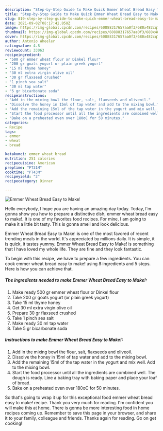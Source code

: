 ```yaml
---
description: "Step-by-Step Guide to Make Quick Emmer Wheat Bread Easy to Make!"
title: "Step-by-Step Guide to Make Quick Emmer Wheat Bread Easy to Make!"
slug: 819-step-by-step-guide-to-make-quick-emmer-wheat-bread-easy-to-make
date: 2021-09-02T08:17:42.858Z
image: https://img-global.cpcdn.com/recipes/60888317657aa0f3/680x482cq70/emmer-wheat-bread-easy-to-make-recipe-main-photo.jpg
thumbnail: https://img-global.cpcdn.com/recipes/60888317657aa0f3/680x482cq70/emmer-wheat-bread-easy-to-make-recipe-main-photo.jpg
cover: https://img-global.cpcdn.com/recipes/60888317657aa0f3/680x482cq70/emmer-wheat-bread-easy-to-make-recipe-main-photo.jpg
author: Antonio Wheeler
ratingvalue: 4.8
reviewcount: 33063
recipeingredient:
- "500 gr emmer wheat flour or Dinkel flour"
- "200 gr goats yogurt or plain greek yogurt"
- "15 ml thyme honey"
- "30 ml extra virgin olive oil"
- "30 gr flaxseed crushed"
- "1 pinch sea salt"
- "30 ml tap water"
- "5 gr bicarbonate soda"
recipeinstructions:
- "Add in the mixing bowl the flour, salt, flaxseeds and oliveoil."
- "Dissolve the honey in 15ml of tap water and add to the mixing bowl."
- "Add the remaining 15ml of the tap water in the yogurt and mix well. Add to the mixing bowl."
- "Start the food processor until all the ingredients are combined well. The dough is ready. Line a baking tray with baking paper and place your loaf of bread."
- "Bake on a preheated oven over 180oC for 50 minutes."
categories:
- Recipe
tags:
- emmer
- wheat
- bread

katakunci: emmer wheat bread 
nutrition: 251 calories
recipecuisine: American
preptime: "PT31M"
cooktime: "PT43M"
recipeyield: "2"
recipecategory: Dinner

---
```



![Emmer Wheat Bread Easy to Make!](https://img-global.cpcdn.com/recipes/60888317657aa0f3/680x482cq70/emmer-wheat-bread-easy-to-make-recipe-main-photo.jpg)

Hello everybody, I hope you are having an amazing day today. Today, I'm gonna show you how to prepare a distinctive dish, emmer wheat bread easy to make!. It is one of my favorites food recipes. For mine, I am going to make it a little bit tasty. This is gonna smell and look delicious.



Emmer Wheat Bread Easy to Make! is one of the most favored of recent trending meals in the world. It's appreciated by millions daily. It is simple, it is quick, it tastes yummy. Emmer Wheat Bread Easy to Make! is something that I have loved my whole life. They are fine and they look fantastic.


To begin with this recipe, we have to prepare a few ingredients. You can cook emmer wheat bread easy to make! using 8 ingredients and 5 steps. Here is how you can achieve that.

<!--inarticleads1-->

##### The ingredients needed to make Emmer Wheat Bread Easy to Make!:

1. Make ready 500 gr emmer wheat flour or Dinkel flour
1. Take 200 gr goats yogurt (or plain greek yogurt)
1. Take 15 ml thyme honey
1. Get 30 ml extra virgin olive oil
1. Prepare 30 gr flaxseed crushed
1. Take 1 pinch sea salt
1. Make ready 30 ml tap water
1. Take 5 gr bicarbonate soda




<!--inarticleads2-->

##### Instructions to make Emmer Wheat Bread Easy to Make!:

1. Add in the mixing bowl the flour, salt, flaxseeds and oliveoil.
1. Dissolve the honey in 15ml of tap water and add to the mixing bowl.
1. Add the remaining 15ml of the tap water in the yogurt and mix well. Add to the mixing bowl.
1. Start the food processor until all the ingredients are combined well. The dough is ready. Line a baking tray with baking paper and place your loaf of bread.
1. Bake on a preheated oven over 180oC for 50 minutes.




So that's going to wrap it up for this exceptional food emmer wheat bread easy to make! recipe. Thank you very much for reading. I'm confident you will make this at home. There is gonna be more interesting food in home recipes coming up. Remember to save this page in your browser, and share it to your family, colleague and friends. Thanks again for reading. Go on get cooking!
